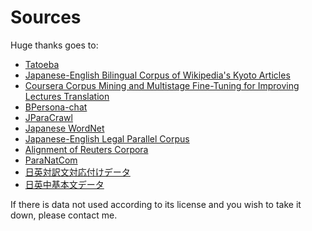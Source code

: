 # Sources

Huge thanks goes to:

- [Tatoeba](https://tatoeba.org/en)
- [Japanese-English Bilingual Corpus of Wikipedia's Kyoto Articles](https://alaginrc.nict.go.jp/WikiCorpus/index_E.html)
- [Coursera Corpus Mining and Multistage Fine-Tuning for Improving Lectures Translation](https://github.com/shyyhs/CourseraParallelCorpusMining)
- [BPersona-chat](https://github.com/cl-tohoku/BPersona-chat)
- [JParaCrawl](http://www.kecl.ntt.co.jp/icl/lirg/jparacrawl/)
- [Japanese WordNet](https://bond-lab.github.io/wnja/eng/downloads.html)
- [Japanese-English Legal Parallel Corpus](http://www.phontron.com/jaen-law/)
- [Alignment of Reuters Corpora](https://www2.nict.go.jp/astrec-att/member/mutiyama/jea/reuters/index.html)
- [ParaNatCom](https://www2.nict.go.jp/astrec-att/member/mutiyama/paranatcom/index.html)
- [日英対訳文対応付けデータ](https://www2.nict.go.jp/astrec-att/member/mutiyama/align/index.html)
- [日英中基本文データ](https://nlp.ist.i.kyoto-u.ac.jp/index.php?%E6%97%A5%E8%8B%B1%E4%B8%AD%E5%9F%BA%E6%9C%AC%E6%96%87%E3%83%87%E3%83%BC%E3%82%BF)

If there is data not used according to its license and you wish to take it down, please contact me.
